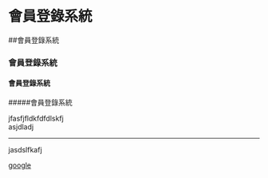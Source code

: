 # 會員登錄系統
##會員登錄系統
### 會員登錄系統
#### 會員登錄系統
#####會員登錄系統

jfasfjfldkfdfdlskfj<br>
asjdladj
<hr>
jasdslfkafj<br>

[google](http://www.google.com)
